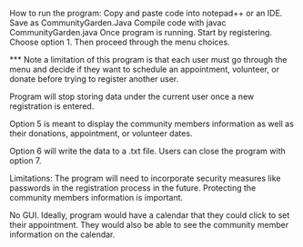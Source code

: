 How to run the program:
Copy and paste code into notepad++  or an IDE. Save as CommunityGarden.Java    Compile code with javac CommunityGarden.java
Once program is running.
Start by registering. Choose option 1.
Then proceed through the menu choices.

*** Note a limitation of this program is that each user must go through the menu and decide if they want to schedule an appointment, volunteer, or donate before trying to register another user. 

Program will stop storing data under the current user once a new registration is entered. 

Option 5 is meant to display the community members information as well as their donations, appointment, or volunteer dates. 

Option 6 will write the data to a .txt file. 
Users can close the program with option 7.

Limitations: 
The program will need to incorporate security measures like passwords in the registration process in the future. Protecting the community members information is important. 

No GUI. Ideally, program would have a calendar that they could click to set their appointment. They would also be able to see the community member information on the calendar.
